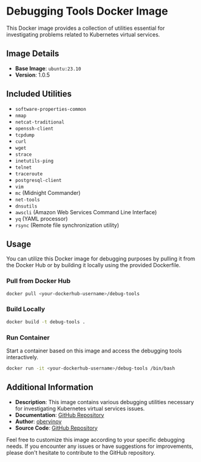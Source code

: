 # Debugging Tools Docker Image

This Docker image provides a collection of utilities essential for investigating problems related to Kubernetes virtual services.

## Image Details

- **Base Image**: `ubuntu:23.10`
- **Version**: 1.0.5

## Included Utilities

- `software-properties-common`
- `nmap`
- `netcat-traditional`
- `openssh-client`
- `tcpdump`
- `curl`
- `wget`
- `strace`
- `inetutils-ping`
- `telnet`
- `traceroute`
- `postgresql-client`
- `vim`
- `mc` (Midnight Commander)
- `net-tools`
- `dnsutils`
- `awscli` (Amazon Web Services Command Line Interface)
- `yq` (YAML processor)
- `rsync` (Remote file synchronization utility)

## Usage

You can utilize this Docker image for debugging purposes by pulling it from the Docker Hub or by building it locally using the provided Dockerfile.

### Pull from Docker Hub

```bash
docker pull <your-dockerhub-username>/debug-tools
```

### Build Locally

```bash
docker build -t debug-tools .
```

### Run Container

Start a container based on this image and access the debugging tools interactively.

```bash
docker run -it <your-dockerhub-username>/debug-tools /bin/bash
```

## Additional Information

- **Description**: This image contains various debugging utilities necessary for investigating Kubernetes virtual services issues.
- **Documentation**: [GitHub Repository](https://github.com/obervinov/images/docker/debug/README.md)
- **Author**: [obervinov](https://github.com/obervinov)
- **Source Code**: [GitHub Repository](https://github.com/obervinov/images/docker/debug/Dockerfile)

Feel free to customize this image according to your specific debugging needs. If you encounter any issues or have suggestions for improvements, please don't hesitate to contribute to the GitHub repository.
